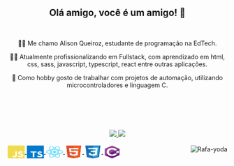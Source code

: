 <div align="center">
 <h2>Olá amigo, você é um amigo! 🤝</h2>
</div>

<br />

<div align="center">
  <p> 🤷‍♂️ Me chamo Alison Queiroz, estudante de programação na EdTech. </p>
  <p> 👨‍💻 Atualmente profissionalizando em Fullstack, com aprendizado em html, css, sass, javascript, typescript, react entre outras aplicações. </p>
  <p> 🚀 Como hobby gosto de trabalhar com projetos de automação, utilizando microcontroladores e linguagem C. </p>
  
</div>  

<br />
<br />
<br />

##

<div align="center">
  <a href="https://github.com/aqueiroz2">
  <img height="170em" src="https://github-readme-stats.vercel.app/api?username=aqueiroz2&show_icons=true&theme=chartreuse-dark&include_all_commits=true&count_private=true"/>
  <img height="170em" src="https://github-readme-stats.vercel.app/api/top-langs/?username=aqueiroz2&layout=compact&langs_count=16&theme=chartreuse-dark"/>
</div>
  
  <div style="display: inline_block"><br>
  <img align="center" alt="Rafa-Js" height="30" width="40" src="https://raw.githubusercontent.com/devicons/devicon/master/icons/javascript/javascript-plain.svg">
  <img align="center" alt="Rafa-Ts" height="30" width="40" src="https://raw.githubusercontent.com/devicons/devicon/master/icons/typescript/typescript-plain.svg">
  <img align="center" alt="Rafa-React" height="30" width="40" src="https://raw.githubusercontent.com/devicons/devicon/master/icons/react/react-original.svg">
  <img align="center" alt="Rafa-HTML" height="30" width="40" src="https://raw.githubusercontent.com/devicons/devicon/master/icons/html5/html5-original.svg">
  <img align="center" alt="Rafa-CSS" height="30" width="40" src="https://raw.githubusercontent.com/devicons/devicon/master/icons/css3/css3-original.svg">
  <img align="center" alt="Rafa-C" height="30" width="40" src="https://raw.githubusercontent.com/devicons/devicon/master/icons/csharp/csharp-original.svg">
  <img align="right" alt="Rafa-yoda" src="https://c.tenor.com/0l0MAsJg2ecAAAAM/ok-opm.gif">
</div>
